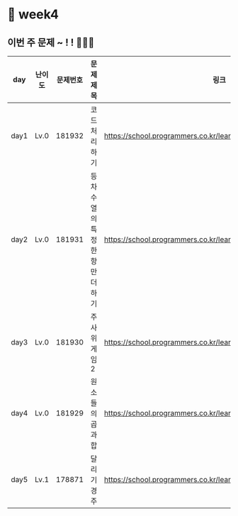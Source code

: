 # 📌 week4
## 이번 주 문제 ~ ! ! 💪💪💪
| day  | 난이도  | 문제번호     | 문제제목             |링크|
|------|------|------|------------------|--|
| day1 | Lv.0 |181932| 코드 처리하기          | https://school.programmers.co.kr/learn/courses/30/lessons/181932 |
| day2 | Lv.0 |181931| 등차수열의 특정한 항만 더하기 | https://school.programmers.co.kr/learn/courses/30/lessons/181931 |
| day3 | Lv.0 |181930| 주사위 게임2          | https://school.programmers.co.kr/learn/courses/30/lessons/181930 |
| day4 | Lv.0 |181929| 원소들의 곱과 합        | https://school.programmers.co.kr/learn/courses/30/lessons/181929 |
| day5 | Lv.1 |178871| 달리기 경주           | https://school.programmers.co.kr/learn/courses/30/lessons/178871 |